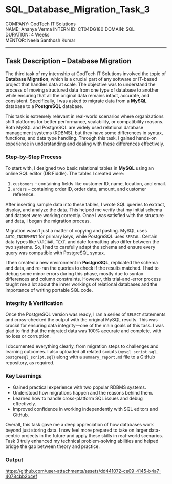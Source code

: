 # SQL_Database_Migration_Task_3

COMPANY: CodTech IT Solutions  
NAME: Ananya Verma
INTERN ID: CT04DG180 
DOMAIN: SQL   
DURATION: 4 Weeks  
MENTOR: Neela Santhosh Kumar

---

## Task Description – Database Migration 

The third task of my internship at CodTech IT Solutions involved the topic of **Database Migration**, which is a crucial part of any software or IT-based project that handles data at scale. The objective was to understand the process of moving structured data from one type of database to another while ensuring that all the original data remains intact, accurate, and consistent. Specifically, I was asked to migrate data from a **MySQL** database to a **PostgreSQL** database.

This task is extremely relevant in real-world scenarios where organizations shift platforms for better performance, scalability, or compatibility reasons. Both MySQL and PostgreSQL are widely used relational database management systems (RDBMS), but they have some differences in syntax, functions, and data type handling. Through this task, I gained hands-on experience in understanding and dealing with these differences effectively.

### Step-by-Step Process

To start with, I designed two basic relational tables in **MySQL** using an online SQL editor (DB Fiddle). The tables I created were:
1. `customers` – containing fields like customer ID, name, location, and email.
2. `orders` – containing order ID, order date, amount, and customer reference.

After inserting sample data into these tables, I wrote SQL queries to extract, display, and analyze the data. This helped me verify that my initial schema and dataset were working correctly. Once I was satisfied with the structure and data, I began the migration process.

Migration wasn’t just a matter of copying and pasting. MySQL uses `AUTO_INCREMENT` for primary keys, while PostgreSQL uses `SERIAL`. Certain data types like `VARCHAR`, `TEXT`, and date formatting also differ between the two systems. So, I had to carefully adapt the schema and ensure every query was compatible with PostgreSQL syntax.

I then created a new environment in **PostgreSQL**, replicated the schema and data, and re-ran the queries to check if the results matched. I had to debug some minor errors during this phase, mostly due to syntax differences and column constraints. However, this trial-and-error process taught me a lot about the inner workings of relational databases and the importance of writing portable SQL code.

### Integrity & Verification

Once the PostgreSQL version was ready, I ran a series of `SELECT` statements and cross-checked the output with the original MySQL results. This was crucial for ensuring data integrity—one of the main goals of this task. I was glad to find that the migrated data was 100% accurate and complete, with no loss or corruption.

I documented everything clearly, from migration steps to challenges and learning outcomes. I also uploaded all related scripts (`mysql_script.sql`, `postgresql_script.sql`) along with a `summary_report.md` file to a GitHub repository, as required.

### Key Learnings

- Gained practical experience with two popular RDBMS systems.
- Understood how migrations happen and the reasons behind them.
- Learned how to handle cross-platform SQL issues and debug effectively.
- Improved confidence in working independently with SQL editors and GitHub.

Overall, this task gave me a deep appreciation of how databases work beyond just storing data. I now feel more prepared to take on larger data-centric projects in the future and apply these skills in real-world scenarios. Task 3 truly enhanced my technical problem-solving abilities and helped bridge the gap between theory and practice.

### Output

https://github.com/user-attachments/assets/dd441072-ce09-4145-b4a7-40784bb2b4ef

